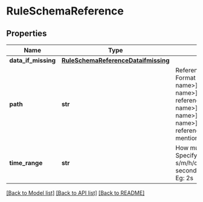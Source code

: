 # RuleSchemaReference

## Properties
Name | Type | Description | Notes
------------ | ------------- | ------------- | -------------
**data_if_missing** | [**RuleSchemaReferenceDataifmissing**](RuleSchemaReferenceDataifmissing.md) |  | [optional] 
**path** | **str** | Reference to a field or trigger in different rule. Format is /topic[topic-name&#x3D;&lt;topic-name&gt;]/rule[rule-name&#x3D;&lt;rule-name&gt;]/field[&lt;condition&gt;]/&lt;field-name&gt; for field reference and /topic[topic-name&#x3D;&lt;topic-name&gt;]/rule[rule-name&#x3D;&lt;rule-name&gt;]/trigger[trigger-name&#x3D;&lt;trigger-name&gt;]/key[condition]/trigger_field for trigger reference. Filtering part where field and key are mentioned is optional | 
**time_range** | **str** | How much back in time should we look for data. Specify positive integer followed by s/m/h/d/w/y/o representing seconds/minutes/hours/days/weeks/years/offset. Eg: 2s | [optional] 

[[Back to Model list]](../README.md#documentation-for-models) [[Back to API list]](../README.md#documentation-for-api-endpoints) [[Back to README]](../README.md)


